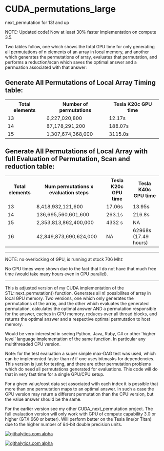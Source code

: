 CUDA_permutations_large
=======================

next_permutation for 13! and up

NOTE: Updated code! Now at least 30% faster implementation on compute 3.5.

Two tables follow, one which shows the total GPU time for only generating all permutations of n elements of an array in local memory, and another which generates the permutations of array, evaluates that permutation, and performs a reduction/scan which saves the optimal answer and a permuation associated with that answer:


Generate All Permutations of Local Array Timing table:
---
<table>
<tr>
    <th>Total elements</th><th>Number of permutations</th><th>Tesla K20c GPU time</th>
</tr>
    <tr>
    <td> 13</td><td> 6,227,020,800 </td><td> 12.17s </td>
  </tr
  <tr>
    <td> 14</td><td> 87,178,291,200 </td><td> 188.07s </td>
</tr>
<tr>
    <td> 15</td><td> 1,307,674,368,000 </td><td> 3115.0s </td>
</tr>
</table>
  

Generate All Permutations of Local Array with full Evaluation of Permutation, Scan and reduction table:
---
<table>
  <tr>
    <th>Total elements</th><th>Num permutations x evaluation steps</th><th>Tesla K20c GPU time</th><th>Tesla K40c GPU time</th>
  </tr>
  <tr>
    <td> 13</td><td> 8,418,932,121,600 </td><td> 17.06s </td><td> 13.95s </td>
  </tr
  <tr>
    <td> 14</td><td> 136,695,560,601,600 </td><td> 263.1s </td><td> 216.8s </td>
</tr>
 <tr>
    <td> 15</td><td> 2,353,813,862,400,000 </td><td> 4332 s </td><td> NA </td>
</tr>
 <tr>
    <td> 16</td><td> 42,849,873,690,624,000 </td><td> NA </td><td> 62968s (17.49 hours)</td>
</tr>
 </table>
 
---
NOTE: no overlocking of GPU, is running at stock 706 Mhz

No CPU times were shown due to the fact that I do not have that much free time (would take many hours even in CPU parallel).
 ____
 This is adjusted version of my CUDA implementation of the STL::next_permutation() function. Generates all n! possibilites of array in local GPU memory.
Two versions, one which only generates the permutations of the array, and the other which evaluates the generated permutation, calculates the optimal answer AND a permutation responsible for the answer, caches in GPU memory, reduces over all thread blocks, and returns the optimal answer and a respective optimal permutation to host memory.

Would be very interested in seeing Python, Java, Ruby, C# or other 'higher level' language implementation of the same function. In particular any multithreaded CPU version.

Note: for the test evaluation a super simple max-DAG test was used, which can be implemented faster than n! if one uses bitmasks for dependencies. This version is just for testing, and there are other permutation problems which do need all permutations generated for evaluations. This code will do that in very fast time for a single GPU/CPU setup.

For a given value/cost data set associated with each index it is possible that more than one permutation maps to an optimal answer. In such a case the GPU version may return a different permutation than the CPU version, but the value answer should be the same.

 
 For the earlier version see my other CUDA_next_permutation project. The full evaluation version will only work with GPU of compute capability 3.0 or higher (GTX 660 or better). Will perform better on the Tesla line(or Titan) due to the higher number of 64-bit double precision units.
 
 [![githalytics.com alpha](https://cruel-carlota.pagodabox.com/b2a3438cc40be860aca12c8966a10aa6 "githalytics.com")](http://githalytics.com/OlegKonings/CUDA_permutations_large)
 
 <script>
  (function(i,s,o,g,r,a,m){i['GoogleAnalyticsObject']=r;i[r]=i[r]||function(){
  (i[r].q=i[r].q||[]).push(arguments)},i[r].l=1*new Date();a=s.createElement(o),
  m=s.getElementsByTagName(o)[0];a.async=1;a.src=g;m.parentNode.insertBefore(a,m)
  })(window,document,'script','//www.google-analytics.com/analytics.js','ga');

  ga('create', 'UA-43459430-1', 'github.com');
  ga('send', 'pageview');

</script>
[![githalytics.com alpha](https://cruel-carlota.pagodabox.com/b2a3438cc40be860aca12c8966a10aa6 "githalytics.com")](http://githalytics.com/OlegKonings/CUDA_permutations_large)



